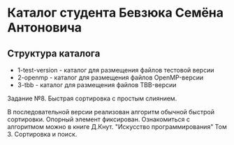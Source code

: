 # Каталог студента Бевзюка Семёна Антоновича

## Структура каталога

- 1-test-version - каталог для размещения файлов тестовой версии
- 2-openmp - каталог для размещения файлов OpenMP-версии
- 3-tbb - каталог для размещения файлов TBB-версии

Задание №8. Быстрая сортировка с простым слиянием.

В последовательной версии реализован алгоритм обычной быстрой сортировки. Опорный элемент фиксирован.
Ознакомиться с алгоритмом можно в книге Д.Кнут. "Искусство программирования" Том 3. Сортировка и поиск.